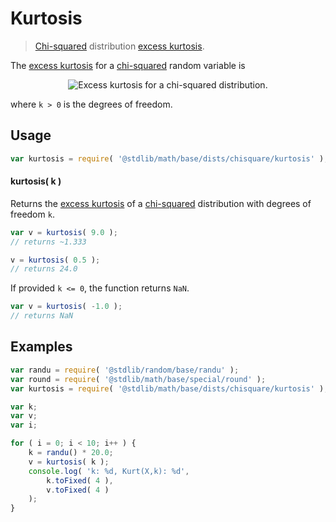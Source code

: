 # Kurtosis

> [Chi-squared][chisquare-distribution] distribution [excess kurtosis][kurtosis].

<!-- Section to include introductory text. Make sure to keep an empty line after the intro `section` element and another before the `/section` close. -->

<section class="intro">

The [excess kurtosis][kurtosis] for a [chi-squared][chisquare-distribution] random variable is

<!-- <equation class="equation" label="eq:chisquare_kurtosis" align="center" raw="\operatorname{Kurt}\left( X \right) = \frac{12}{k}" alt="Excess kurtosis for a chi-squared distribution."> -->

<div class="equation" align="center" data-raw-text="\operatorname{Kurt}\left( X \right) = \frac{12}{k}" data-equation="eq:chisquare_kurtosis">
    <img src="https://cdn.rawgit.com/stdlib-js/stdlib/6c7e930588674097b03b3201c5d368532bba6c67/lib/node_modules/@stdlib/math/base/dists/chisquare/kurtosis/docs/img/equation_chisquare_kurtosis.svg" alt="Excess kurtosis for a chi-squared distribution.">
    <br>
</div>

<!-- </equation> -->

where `k > 0` is the degrees of freedom.

</section>

<!-- /.intro -->

<!-- Package usage documentation. -->

<section class="usage">

## Usage

```javascript
var kurtosis = require( '@stdlib/math/base/dists/chisquare/kurtosis' );
```

#### kurtosis( k )

Returns the [excess kurtosis][kurtosis] of a [chi-squared][chisquare-distribution] distribution with degrees of freedom `k`.

```javascript
var v = kurtosis( 9.0 );
// returns ~1.333

v = kurtosis( 0.5 );
// returns 24.0
```

If provided `k <= 0`, the function returns `NaN`.

```javascript
var v = kurtosis( -1.0 );
// returns NaN
```

</section>

<!-- /.usage -->

<!-- Package usage notes. Make sure to keep an empty line after the `section` element and another before the `/section` close. -->

<section class="notes">

</section>

<!-- /.notes -->

<!-- Package usage examples. -->

<section class="examples">

## Examples

```javascript
var randu = require( '@stdlib/random/base/randu' );
var round = require( '@stdlib/math/base/special/round' );
var kurtosis = require( '@stdlib/math/base/dists/chisquare/kurtosis' );

var k;
var v;
var i;

for ( i = 0; i < 10; i++ ) {
    k = randu() * 20.0;
    v = kurtosis( k );
    console.log( 'k: %d, Kurt(X,k): %d',
        k.toFixed( 4 ),
        v.toFixed( 4 )
    );
}
```

</section>

<!-- /.examples -->

<!-- Section to include cited references. If references are included, add a horizontal rule *before* the section. Make sure to keep an empty line after the `section` element and another before the `/section` close. -->

<section class="references">

</section>

<!-- /.references -->

<!-- Section for all links. Make sure to keep an empty line after the `section` element and another before the `/section` close. -->

<section class="links">

[chisquare-distribution]: https://en.wikipedia.org/wiki/Chi-squared_distribution

[kurtosis]: https://en.wikipedia.org/wiki/Kurtosis

</section>

<!-- /.links -->
